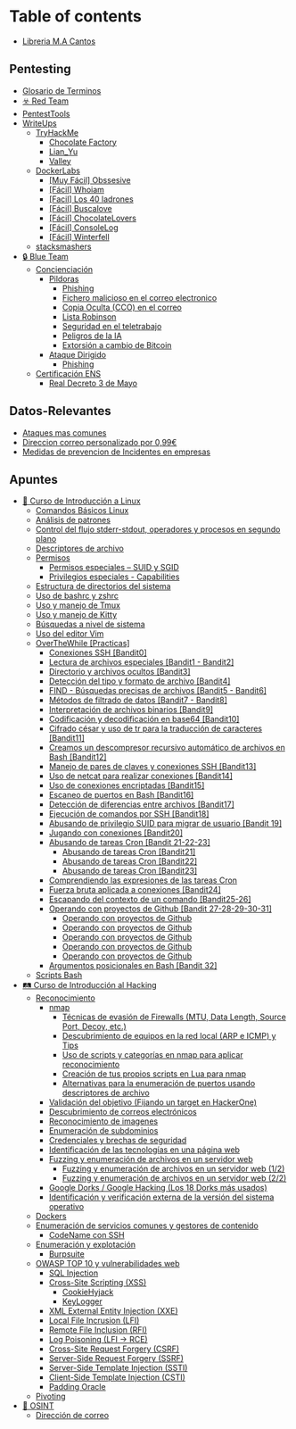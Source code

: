 # Table of contents

* [Libreria M.A Cantos](README.md)

## Pentesting

* [Glosario de Terminos](pentesting/glosario-de-terminos.md)
* [☣️ Red Team](pentesting/red-team.md)
* [PentestTools](pentesting/pentesttools.md)
* [WriteUps](pentesting/writeups/README.md)
  * [TryHackMe](pentesting/writeups/tryhackme/README.md)
    * [Chocolate Factory](pentesting/writeups/tryhackme/chocolate-factory.md)
    * [Lian\_Yu](pentesting/writeups/tryhackme/lian_yu.md)
    * [Valley](pentesting/writeups/tryhackme/valley.md)
  * [DockerLabs](pentesting/writeups/dockerlabs/README.md)
    * [\[Muy Fácil\] Obssesive](pentesting/writeups/dockerlabs/muy-facil-obssesive.md)
    * [\[Fácil\] Whoiam](pentesting/writeups/dockerlabs/facil-whoiam.md)
    * [\[Facil\] Los 40 ladrones](pentesting/writeups/dockerlabs/facil-los-40-ladrones.md)
    * [\[Fácil\] Buscalove](pentesting/writeups/dockerlabs/facil-buscalove.md)
    * [\[Fácil\] ChocolateLovers](pentesting/writeups/dockerlabs/facil-chocolatelovers.md)
    * [\[Fácil\] ConsoleLog](pentesting/writeups/dockerlabs/facil-consolelog.md)
    * [\[Fácil\] Winterfell](pentesting/writeups/dockerlabs/facil-winterfell.md)
  * [stacksmashers](pentesting/writeups/stacksmashers.md)
* [🔒 Blue Team](pentesting/blue-team/README.md)
  * [Concienciación](pentesting/blue-team/concienciacion/README.md)
    * [Pildoras](pentesting/blue-team/concienciacion/pildoras/README.md)
      * [Phishing](pentesting/blue-team/concienciacion/pildoras/phishing.md)
      * [Fichero malicioso en el correo electronico](pentesting/blue-team/concienciacion/pildoras/fichero-malicioso-en-el-correo-electronico.md)
      * [Copia Oculta (CCO) en el correo](pentesting/blue-team/concienciacion/pildoras/copia-oculta-cco-en-el-correo.md)
      * [Lista Robinson](pentesting/blue-team/concienciacion/pildoras/lista-robinson.md)
      * [Seguridad en el teletrabajo](pentesting/blue-team/concienciacion/pildoras/seguridad-en-el-teletrabajo.md)
      * [Peligros de la IA](pentesting/blue-team/concienciacion/pildoras/peligros-de-la-ia.md)
      * [Extorsión a cambio de Bitcoin](pentesting/blue-team/concienciacion/pildoras/extorsion-a-cambio-de-bitcoin.md)
    * [Ataque Dirigido](pentesting/blue-team/concienciacion/ataque-dirigido/README.md)
      * [Phishing](pentesting/blue-team/concienciacion/ataque-dirigido/phishing.md)
  * [Certificación ENS](pentesting/blue-team/certificacion-ens/README.md)
    * [Real Decreto 3 de Mayo](pentesting/blue-team/certificacion-ens/real-decreto-3-de-mayo.md)

## Datos-Relevantes

* [Ataques mas comunes](datos-relevantes/ataques-mas-comunes.md)
* [Direccion correo personalizado por 0,99€](datos-relevantes/direccion-correo-personalizado-por-0-99eur.md)
* [Medidas de prevencion de Incidentes en empresas](datos-relevantes/medidas-de-prevencion-de-incidentes-en-empresas.md)

## Apuntes

* [🎴 Curso de Introducción a Linux](apuntes/curso-de-introduccion-a-linux/README.md)
  * [Comandos Básicos Linux](apuntes/curso-de-introduccion-a-linux/comandos-basicos-linux.md)
  * [Análisis de patrones](apuntes/curso-de-introduccion-a-linux/analisis-de-patrones.md)
  * [Control del flujo stderr-stdout, operadores y procesos en segundo plano](apuntes/curso-de-introduccion-a-linux/control-del-flujo-stderr-stdout-operadores-y-procesos-en-segundo-plano.md)
  * [Descriptores de archivo](apuntes/curso-de-introduccion-a-linux/descriptores-de-archivo.md)
  * [Permisos](apuntes/curso-de-introduccion-a-linux/permisos/README.md)
    * [Permisos especiales – SUID y SGID](apuntes/curso-de-introduccion-a-linux/permisos/permisos-especiales-suid-y-sgid.md)
    * [Privilegios especiales - Capabilities](apuntes/curso-de-introduccion-a-linux/permisos/privilegios-especiales-capabilities.md)
  * [Estructura de directorios del sistema](apuntes/curso-de-introduccion-a-linux/estructura-de-directorios-del-sistema.md)
  * [Uso de bashrc y zshrc](apuntes/curso-de-introduccion-a-linux/uso-de-bashrc-y-zshrc.md)
  * [Uso y manejo de Tmux](apuntes/curso-de-introduccion-a-linux/uso-y-manejo-de-tmux.md)
  * [Uso y manejo de Kitty](apuntes/curso-de-introduccion-a-linux/uso-y-manejo-de-kitty.md)
  * [Búsquedas a nivel de sistema](apuntes/curso-de-introduccion-a-linux/busquedas-a-nivel-de-sistema.md)
  * [Uso del editor Vim](apuntes/curso-de-introduccion-a-linux/uso-del-editor-vim.md)
  * [OverTheWhile \[Practicas\]](apuntes/curso-de-introduccion-a-linux/overthewhile-practicas/README.md)
    * [Conexiones SSH \[Bandit0\]](apuntes/curso-de-introduccion-a-linux/overthewhile-practicas/conexiones-ssh-bandit0.md)
    * [Lectura de archivos especiales \[Bandit1 - Bandit2\]](apuntes/curso-de-introduccion-a-linux/overthewhile-practicas/lectura-de-archivos-especiales-bandit1-bandit2.md)
    * [Directorio y archivos ocultos \[Bandit3\]](apuntes/curso-de-introduccion-a-linux/overthewhile-practicas/directorio-y-archivos-ocultos-bandit3.md)
    * [Detección del tipo y formato de archivo \[Bandit4\]](apuntes/curso-de-introduccion-a-linux/overthewhile-practicas/deteccion-del-tipo-y-formato-de-archivo-bandit4.md)
    * [FIND - Búsquedas precisas de archivos \[Bandit5 - Bandit6\]](apuntes/curso-de-introduccion-a-linux/overthewhile-practicas/find-busquedas-precisas-de-archivos-bandit5-bandit6.md)
    * [Métodos de filtrado de datos \[Bandit7 - Bandit8\]](apuntes/curso-de-introduccion-a-linux/overthewhile-practicas/metodos-de-filtrado-de-datos-bandit7-bandit8.md)
    * [Interpretación de archivos binarios \[Bandit9\]](apuntes/curso-de-introduccion-a-linux/overthewhile-practicas/interpretacion-de-archivos-binarios-bandit9.md)
    * [Codificación y decodificación en base64 \[Bandit10\]](apuntes/curso-de-introduccion-a-linux/overthewhile-practicas/codificacion-y-decodificacion-en-base64-bandit10.md)
    * [Cifrado césar y uso de tr para la traducción de caracteres \[Bandit11\]](apuntes/curso-de-introduccion-a-linux/overthewhile-practicas/cifrado-cesar-y-uso-de-tr-para-la-traduccion-de-caracteres-bandit11.md)
    * [Creamos un descompresor recursivo automático de archivos en Bash \[Bandit12\]](apuntes/curso-de-introduccion-a-linux/overthewhile-practicas/creamos-un-descompresor-recursivo-automatico-de-archivos-en-bash-bandit12.md)
    * [Manejo de pares de claves y conexiones SSH \[Bandit13\]](apuntes/curso-de-introduccion-a-linux/overthewhile-practicas/manejo-de-pares-de-claves-y-conexiones-ssh-bandit13.md)
    * [Uso de netcat para realizar conexiones \[Bandit14\]](apuntes/curso-de-introduccion-a-linux/overthewhile-practicas/uso-de-netcat-para-realizar-conexiones-bandit14.md)
    * [Uso de conexiones encriptadas \[Bandit15\]](apuntes/curso-de-introduccion-a-linux/overthewhile-practicas/uso-de-conexiones-encriptadas-bandit15.md)
    * [Escaneo de puertos en Bash \[Bandit16\]](apuntes/curso-de-introduccion-a-linux/overthewhile-practicas/escaneo-de-puertos-en-bash-bandit16.md)
    * [Detección de diferencias entre archivos \[Bandit17\]](apuntes/curso-de-introduccion-a-linux/overthewhile-practicas/deteccion-de-diferencias-entre-archivos-bandit17.md)
    * [Ejecución de comandos por SSH \[Bandit18\]](apuntes/curso-de-introduccion-a-linux/overthewhile-practicas/ejecucion-de-comandos-por-ssh-bandit18.md)
    * [Abusando de privilegio SUID para migrar de usuario \[Bandit 19\]](apuntes/curso-de-introduccion-a-linux/overthewhile-practicas/abusando-de-privilegio-suid-para-migrar-de-usuario-bandit-19.md)
    * [Jugando con conexiones \[Bandit20\]](apuntes/curso-de-introduccion-a-linux/overthewhile-practicas/jugando-con-conexiones-bandit20.md)
    * [Abusando de tareas Cron \[Bandit 21-22-23\]](apuntes/curso-de-introduccion-a-linux/overthewhile-practicas/abusando-de-tareas-cron-bandit-21-22-23/README.md)
      * [Abusando de tareas Cron \[Bandit21\]](apuntes/curso-de-introduccion-a-linux/overthewhile-practicas/abusando-de-tareas-cron-bandit-21-22-23/abusando-de-tareas-cron-bandit21.md)
      * [Abusando de tareas Cron \[Bandit22\]](apuntes/curso-de-introduccion-a-linux/overthewhile-practicas/abusando-de-tareas-cron-bandit-21-22-23/abusando-de-tareas-cron-bandit22.md)
      * [Abusando de tareas Cron \[Bandit23\]](apuntes/curso-de-introduccion-a-linux/overthewhile-practicas/abusando-de-tareas-cron-bandit-21-22-23/abusando-de-tareas-cron-bandit23.md)
    * [Comprendiendo las expresiones de las tareas Cron](apuntes/curso-de-introduccion-a-linux/overthewhile-practicas/comprendiendo-las-expresiones-de-las-tareas-cron.md)
    * [Fuerza bruta aplicada a conexiones \[Bandit24\]](apuntes/curso-de-introduccion-a-linux/overthewhile-practicas/fuerza-bruta-aplicada-a-conexiones-bandit24.md)
    * [Escapando del contexto de un comando \[Bandit25-26\]](apuntes/curso-de-introduccion-a-linux/overthewhile-practicas/escapando-del-contexto-de-un-comando-bandit25-26.md)
    * [Operando con proyectos de Github \[Bandit 27-28-29-30-31\]](apuntes/curso-de-introduccion-a-linux/overthewhile-practicas/operando-con-proyectos-de-github-bandit-27-28-29-30-31/README.md)
      * [Operando con proyectos de Github](apuntes/curso-de-introduccion-a-linux/overthewhile-practicas/operando-con-proyectos-de-github-bandit-27-28-29-30-31/operando-con-proyectos-de-github.md)
      * [Operando con proyectos de Github](apuntes/curso-de-introduccion-a-linux/overthewhile-practicas/operando-con-proyectos-de-github-bandit-27-28-29-30-31/operando-con-proyectos-de-github-1.md)
      * [Operando con proyectos de Github](apuntes/curso-de-introduccion-a-linux/overthewhile-practicas/operando-con-proyectos-de-github-bandit-27-28-29-30-31/operando-con-proyectos-de-github-2.md)
      * [Operando con proyectos de Github](apuntes/curso-de-introduccion-a-linux/overthewhile-practicas/operando-con-proyectos-de-github-bandit-27-28-29-30-31/operando-con-proyectos-de-github-3.md)
      * [Operando con proyectos de Github](apuntes/curso-de-introduccion-a-linux/overthewhile-practicas/operando-con-proyectos-de-github-bandit-27-28-29-30-31/operando-con-proyectos-de-github-4.md)
    * [Argumentos posicionales en Bash \[Bandit 32\]](apuntes/curso-de-introduccion-a-linux/overthewhile-practicas/argumentos-posicionales-en-bash-bandit-32.md)
  * [Scripts Bash](apuntes/curso-de-introduccion-a-linux/scripts-bash.md)
* [🛤️ Curso de Introducción al Hacking](apuntes/curso-de-introduccion-al-hacking/README.md)
  * [Reconocimiento](apuntes/curso-de-introduccion-al-hacking/reconocimiento/README.md)
    * [nmap](apuntes/curso-de-introduccion-al-hacking/reconocimiento/nmap/README.md)
      * [Técnicas de evasión de Firewalls (MTU, Data Length, Source Port, Decoy, etc.)](apuntes/curso-de-introduccion-al-hacking/reconocimiento/nmap/tecnicas-de-evasion-de-firewalls-mtu-data-length-source-port-decoy-etc..md)
      * [Descubrimiento de equipos en la red local (ARP e ICMP) y Tips](apuntes/curso-de-introduccion-al-hacking/reconocimiento/nmap/descubrimiento-de-equipos-en-la-red-local-arp-e-icmp-y-tips.md)
      * [Uso de scripts y categorías en nmap para aplicar reconocimiento](apuntes/curso-de-introduccion-al-hacking/reconocimiento/nmap/uso-de-scripts-y-categorias-en-nmap-para-aplicar-reconocimiento.md)
      * [Creación de tus propios scripts en Lua para nmap](apuntes/curso-de-introduccion-al-hacking/reconocimiento/nmap/creacion-de-tus-propios-scripts-en-lua-para-nmap.md)
      * [Alternativas para la enumeración de puertos usando descriptores de archivo](apuntes/curso-de-introduccion-al-hacking/reconocimiento/nmap/alternativas-para-la-enumeracion-de-puertos-usando-descriptores-de-archivo.md)
    * [Validación del objetivo (Fijando un target en HackerOne)](apuntes/curso-de-introduccion-al-hacking/reconocimiento/validacion-del-objetivo-fijando-un-target-en-hackerone.md)
    * [Descubrimiento de correos electrónicos](apuntes/curso-de-introduccion-al-hacking/reconocimiento/descubrimiento-de-correos-electronicos.md)
    * [Reconocimiento de imagenes](apuntes/curso-de-introduccion-al-hacking/reconocimiento/reconocimiento-de-imagenes.md)
    * [Enumeración de subdominios](apuntes/curso-de-introduccion-al-hacking/reconocimiento/enumeracion-de-subdominios.md)
    * [Credenciales y brechas de seguridad](apuntes/curso-de-introduccion-al-hacking/reconocimiento/credenciales-y-brechas-de-seguridad.md)
    * [Identificación de las tecnologías en una página web](apuntes/curso-de-introduccion-al-hacking/reconocimiento/identificacion-de-las-tecnologias-en-una-pagina-web.md)
    * [Fuzzing y enumeración de archivos en un servidor web](apuntes/curso-de-introduccion-al-hacking/reconocimiento/fuzzing-y-enumeracion-de-archivos-en-un-servidor-web/README.md)
      * [Fuzzing y enumeración de archivos en un servidor web (1/2)](apuntes/curso-de-introduccion-al-hacking/reconocimiento/fuzzing-y-enumeracion-de-archivos-en-un-servidor-web/fuzzing-y-enumeracion-de-archivos-en-un-servidor-web-1-2.md)
      * [Fuzzing y enumeración de archivos en un servidor web (2/2)](apuntes/curso-de-introduccion-al-hacking/reconocimiento/fuzzing-y-enumeracion-de-archivos-en-un-servidor-web/fuzzing-y-enumeracion-de-archivos-en-un-servidor-web-2-2.md)
    * [Google Dorks / Google Hacking (Los 18 Dorks más usados)](apuntes/curso-de-introduccion-al-hacking/reconocimiento/google-dorks-google-hacking-los-18-dorks-mas-usados.md)
    * [Identificación y verificación externa de la versión del sistema operativo](apuntes/curso-de-introduccion-al-hacking/reconocimiento/identificacion-y-verificacion-externa-de-la-version-del-sistema-operativo.md)
  * [Dockers](apuntes/curso-de-introduccion-al-hacking/dockers.md)
  * [Enumeración de servicios comunes y gestores de contenido](apuntes/curso-de-introduccion-al-hacking/enumeracion-de-servicios-comunes-y-gestores-de-contenido/README.md)
    * [CodeName con SSH](apuntes/curso-de-introduccion-al-hacking/enumeracion-de-servicios-comunes-y-gestores-de-contenido/codename-con-ssh.md)
  * [Enumeración y explotación](apuntes/curso-de-introduccion-al-hacking/enumeracion-y-explotacion/README.md)
    * [Burpsuite](apuntes/curso-de-introduccion-al-hacking/enumeracion-y-explotacion/burpsuite.md)
  * [OWASP TOP 10 y vulnerabilidades web](apuntes/curso-de-introduccion-al-hacking/owasp-top-10-y-vulnerabilidades-web/README.md)
    * [SQL Injection](apuntes/curso-de-introduccion-al-hacking/owasp-top-10-y-vulnerabilidades-web/sql-injection.md)
    * [Cross-Site Scripting (XSS)](apuntes/curso-de-introduccion-al-hacking/owasp-top-10-y-vulnerabilidades-web/cross-site-scripting-xss/README.md)
      * [CookieHyjack](apuntes/curso-de-introduccion-al-hacking/owasp-top-10-y-vulnerabilidades-web/cross-site-scripting-xss/cookiehyjack.md)
      * [KeyLogger](apuntes/curso-de-introduccion-al-hacking/owasp-top-10-y-vulnerabilidades-web/cross-site-scripting-xss/keylogger.md)
    * [XML External Entity Injection (XXE)](apuntes/curso-de-introduccion-al-hacking/owasp-top-10-y-vulnerabilidades-web/xml-external-entity-injection-xxe.md)
    * [Local File Incrusion (LFI)](apuntes/curso-de-introduccion-al-hacking/owasp-top-10-y-vulnerabilidades-web/local-file-incrusion-lfi.md)
    * [Remote File Inclusion (RFI)](apuntes/curso-de-introduccion-al-hacking/owasp-top-10-y-vulnerabilidades-web/remote-file-inclusion-rfi.md)
    * [Log Poisoning (LFI -> RCE)](apuntes/curso-de-introduccion-al-hacking/owasp-top-10-y-vulnerabilidades-web/log-poisoning-lfi-greater-than-rce.md)
    * [Cross-Site Request Forgery (CSRF)](apuntes/curso-de-introduccion-al-hacking/owasp-top-10-y-vulnerabilidades-web/cross-site-request-forgery-csrf.md)
    * [Server-Side Request Forgery (SSRF)](apuntes/curso-de-introduccion-al-hacking/owasp-top-10-y-vulnerabilidades-web/server-side-request-forgery-ssrf.md)
    * [Server-Side Template Injection (SSTI)](apuntes/curso-de-introduccion-al-hacking/owasp-top-10-y-vulnerabilidades-web/server-side-template-injection-ssti.md)
    * [Client-Side Template Injection (CSTI)](apuntes/curso-de-introduccion-al-hacking/owasp-top-10-y-vulnerabilidades-web/client-side-template-injection-csti.md)
    * [Padding Oracle](apuntes/curso-de-introduccion-al-hacking/owasp-top-10-y-vulnerabilidades-web/padding-oracle.md)
  * [Pivoting](apuntes/curso-de-introduccion-al-hacking/pivoting.md)
* [🔎 OSINT](apuntes/osint/README.md)
  * [Dirección de correo](apuntes/osint/direccion-de-correo.md)

